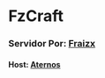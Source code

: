 # FzCraft



### Servidor Por: [Fraizx](https://twitter.com/FraizxGD/)

#### Host: [Aternos](https://aternos.org/)
